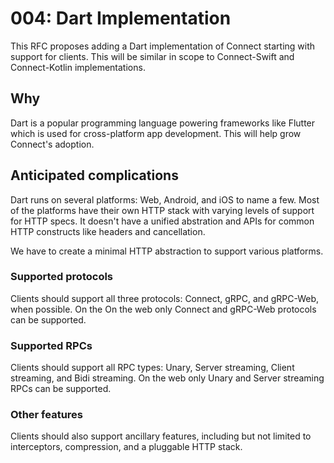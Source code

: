 # 004: Dart Implementation

This RFC proposes adding a Dart implementation of Connect starting with support for clients.
This will be similar in scope to Connect-Swift and Connect-Kotlin implementations.

## Why

Dart is a popular programming language powering frameworks like Flutter which
is used for cross-platform app development. This will help grow Connect's
adoption.

## Anticipated complications

Dart runs on several platforms: Web, Android, and iOS to name a few. Most of the platforms
have their own HTTP stack with varying levels of support for HTTP specs. It doesn't have a
unified abstration and APIs for common HTTP constructs like headers and cancellation.

We have to create a minimal HTTP abstraction to support various platforms.

### Supported protocols

Clients should support all three protocols: Connect, gRPC, and gRPC-Web, when possible. On the
On the web only Connect and gRPC-Web protocols can be supported.

### Supported RPCs

Clients should support all RPC types: Unary, Server streaming, Client streaming, and Bidi streaming.
On the web only Unary and Server streaming RPCs can be supported.

### Other features

Clients should also support ancillary features, including but not limited to interceptors,
compression, and a pluggable HTTP stack.
